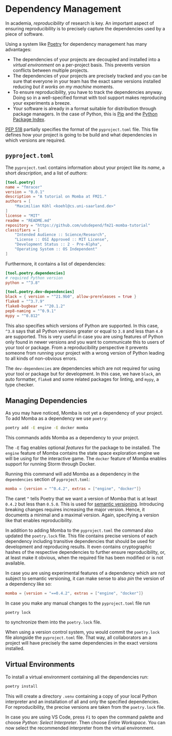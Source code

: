 # Dependency Management

In academia, *reproducibility* of research is key.
An important aspect of ensuring reproducibility is to precisely capture the dependencies used by a piece of software.

Using a system like [Poetry](https://python-poetry.org/) for dependency management has many advantages:

- The dependencies of your projects are decoupled and installed into a *virtual environment* on a per-project basis.
    This prevents version conflicts between multiple projects.
- The dependencies of your projects are precisely tracked and you can be sure that everyone in your team has the exact same versions installed reducing *but it works on my machine* moments.
- To ensure reproducibility, you have to track the dependencies anyway.
    Doing so in a well-specified format with tool support makes reproducing your experiments a breeze.
- Your software is already in a format suitable for distribution through package managers.
    In the case of Python, this is [Pip](https://pypi.org/project/pip/) and the [Python Package Index](https://pypi.org).

[PEP 518](https://www.python.org/dev/peps/pep-0518/) partially specifies the format of the `pyproject.toml` file.
This file defines how your project is going to be build and what dependencies in which versions are required.


## `pyproject.toml`

The `pyproject.toml` contains information about your project like its *name*, a short *description*, and a list of *authors*:

```toml
[tool.poetry]
name = "fmracer"
version = "0.0.1"
description = "A tutorial on Momba at FM21."
authors = [
    "Maximilian Köhl <koehl@cs.uni-saarland.de>"
]
license = "MIT"
readme = "README.md"
repository = "https://github.com/udsdepend/fm21-momba-tutorial"
classifiers = [
    "Intended Audience :: Science/Research",
    "License :: OSI Approved :: MIT License",
    "Development Status :: 2 - Pre-Alpha",
    "Operating System :: OS Independent"
]
```

Furthermore, it contains a list of dependencies:
```toml
[tool.poetry.dependencies]
# required Python version
python = "^3.8"

[tool.poetry.dev-dependencies]
black = { version = "^21.9b0", allow-prereleases = true }
flake8 = "^3.7.9"
flake8-bugbear = "^20.1.2"
pep8-naming = "^0.9.1"
mypy = "^0.812"
```

This also specifies which versions of Python are supported.
In this case, `^3.8` says that all Python versions greater or equal to `3.8` and less than `4.0` are supported.
This is very useful in case you are using features of Python only found in newer versions and you want to communicate this to users of your tool or package.
From a reproducibility perspective it prevents someone from running your project with a wrong version of Python leading to all kinds of non-obvious errors.

The `dev-dependencies` are dependencies which are not required for using your tool or package but for development.
In this case, we have `black`, an auto formatter, `flake8` and some related packages for linting, and `mypy`, a type checker.


## Managing Dependencies

As you may have noticed, Momba is not yet a dependency of your project.
To add Momba as a dependency we use `poetry`:
```bash
poetry add -E engine -E docker momba
```
This commands adds Momba as a dependency to your project.

The `-E` flag enables optional *features* for the package to be installed.
The `engine` feature of Momba contains the state space exploration engine we will be using for the interactive game.
The `docker` feature of Momba enables support for running Storm through Docker.

Running this command will add Momba as a dependency in the `dependencies` section of `pyproject.toml`:
```toml
momba = {version = "^0.4.2", extras = ["engine", "docker"]}
```
The caret `^` tells Poetry that we want a version of Momba that is at least `0.4.2` but less than `0.5.0`.
This is used for [semantic versioning](https://semver.org/).
Introducing breaking changes requires increasing the major version.
Hence, it documents a minimal and a maximal version.
Again, specifying a version like that enables reproducibility.

In addition to adding Momba to the `pyproject.toml` the command also updated the `poetry.lock` file.
This file contains precise versions of each dependency including transitive dependencies that should be used for development and reproducing results.
It even contains cryptographic hashes of the respective dependencies to further ensure reproducibility, or, at least make it obvious, when the required file has been modified or is not available.

In case you are using experimental features of a dependency which are not subject to semantic versioning, it can make sense to also *pin* the version of a dependency like so:
```toml
momba = {version = "==0.4.2", extras = ["engine", "docker"]} 
```
In case you make any manual changes to the `pyproject.toml` file run
```
poetry lock
```
to synchronize them into the `poetry.lock` file.

When using a version control system, you would commit the `poetry.lock` file alongside the `pyproject.toml` file.
That way, all collaborators an a project will have precisely the same dependencies in the exact versions installed.


## Virtual Environments

To install a virtual environment containing all the dependencies run:
```bash
poetry install
```
This will create a directory `.venv` containing a copy of your local Python interpreter and an installation of all and only the specified dependencies.
For reproducibility, the precise versions are taken from the `poetry.lock` file.

In case you are using VS Code, press `F1` to open the command palette and choose *Python: Select Interpreter*.
Then choose *Entire Workspace*.
You can now select the recommended interpreter from the virtual environment.